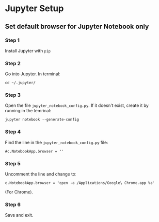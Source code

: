 # Jupyter Setup

## Set default browser for Jupyter Notebook only

### Step 1

Install Jupyter with `pip`

### Step 2

Go into Jupyter.
In terminal:
```
cd ~/.jupyter/
```

### Step 3

Open the file `jupyter_notebook_config.py`.
If it doesn't exist, create it by running in the temrinal:
```
jupyter notebook --generate-config
```

### Step 4

Find the line in the `jupyter_notebook_config.py` file:
```
#c.NotebookApp.browser = ''
```

### Step 5

Uncomment the line and change to:
```
c.NotebookApp.browser = 'open -a /Applications/Google\ Chrome.app %s'
```
(For Chrome).

### Step 6

Save and exit.